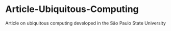 # Article-Ubiquitous-Computing
Article on ubiquitous computing developed in the São Paulo State University
